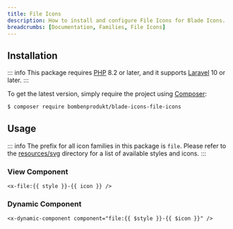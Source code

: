 ```yaml
---
title: File Icons
description: How to install and configure File Icons for Blade Icons.
breadcrumbs: [Documentation, Families, File Icons]
---
```


## Installation

::: info
This package requires [PHP](https://www.php.net/) 8.2 or later, and it supports [Laravel](https://laravel.com/) 10 or later.
:::

To get the latest version, simply require the project using [Composer](https://getcomposer.org/):

```bash
$ composer require bombenprodukt/blade-icons-file-icons
```

## Usage

::: info
The prefix for all icon families in this package is `file`. Please refer to the [resources/svg](https://github.com/faustbrian/blade-icons-file-icons/tree/main/resources/svg) directory for a list of available styles and icons.
:::

### View Component

```blade
<x-file:{{ style }}-{{ icon }} />
```

### Dynamic Component

```blade
<x-dynamic-component component="file:{{ $style }}-{{ $icon }}" />
```
